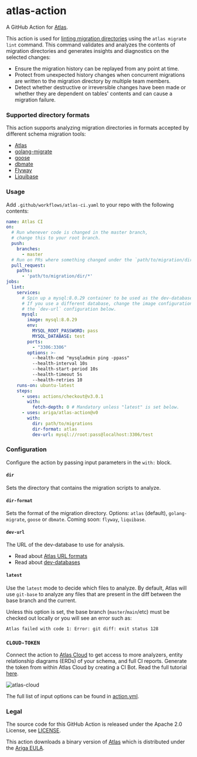# atlas-action

A GitHub Action for [Atlas](https://github.com/ariga/atlas).

This action is used for [linting migration directories](https://atlasgo.io/versioned/lint)
using the `atlas migrate lint` command. This command  validates and analyzes the contents
of migration directories and generates insights and diagnostics on the selected changes:

* Ensure the migration history can be replayed from any point at time.
* Protect from unexpected history changes when concurrent migrations are written to the migration directory by
  multiple team members.
* Detect whether destructive or irreversible changes have been made or whether they are dependent on tables'
  contents and can cause a migration failure.

### Supported directory formats

This action supports analyzing migration directories in formats
accepted by different schema migration tools:
* [Atlas](https://atlasgo.io)
* [golang-migrate](https://github.com/golang-migrate/migrate)
* [goose](https://github.com/pressly/goose)
* [dbmate](https://github.com/amacneil/dbmate)
* [Flyway](https://flywaydb.org/)
* [Liquibase](https://www.liquibase.org/)

### Usage

Add `.github/workflows/atlas-ci.yaml` to your repo with the following contents:

```yaml
name: Atlas CI
on:
  # Run whenever code is changed in the master branch,
  # change this to your root branch.
  push:
    branches:
      - master
  # Run on PRs where something changed under the `path/to/migration/dir/` directory.
  pull_request:
    paths:
      - 'path/to/migration/dir/*'
jobs:
  lint:
    services:
      # Spin up a mysql:8.0.29 container to be used as the dev-database for analysis.
      # If you use a different database, change the image configuration and update
      # the `dev-url` configuration below.
      mysql:
        image: mysql:8.0.29
        env:
          MYSQL_ROOT_PASSWORD: pass
          MYSQL_DATABASE: test
        ports:
          - "3306:3306"
        options: >-
          --health-cmd "mysqladmin ping -ppass"
          --health-interval 10s
          --health-start-period 10s
          --health-timeout 5s
          --health-retries 10
    runs-on: ubuntu-latest
    steps:
      - uses: actions/checkout@v3.0.1
        with:
          fetch-depth: 0 # Mandatory unless "latest" is set below.
      - uses: ariga/atlas-action@v0
        with:
          dir: path/to/migrations
          dir-format: atlas
          dev-url: mysql://root:pass@localhost:3306/test
```

### Configuration

Configure the action by passing input parameters in the `with:` block.

#### `dir`

Sets the directory that contains the migration scripts to analyze.

#### `dir-format`

Sets the format of the migration directory. Options: `atlas` (default),
`golang-migrate`, `goose` or `dbmate`. Coming soon: `flyway`, `liquibase`.

#### `dev-url`

The URL of the dev-database to use for analysis.

* Read about [Atlas URL formats](https://atlasgo.io/concepts/url)
* Read about [dev-databases](https://atlasgo.io/concepts/dev-database)

#### `latest`

Use the `latest` mode to decide which files to analyze. By default,
Atlas will use `git-base` to analyze any files that are present in the
diff between the base branch and the current.

Unless this option is set, the base branch (`master`/`main`/etc) must
be checked out locally or you will see an error such as:
```
Atlas failed with code 1: Error: git diff: exit status 128
```

### `CLOUD-TOKEN`

Connect the action to [Atlas Cloud](https://atlasgo.cloud/) to get access to more analyzers,
entity relationship diagrams (ERDs) of your schema, and full CI reports.
Generate the token from within Atlas Cloud by creating a CI Bot. Read the full tutorial
[here](https://atlasgo.io/cloud/getting-started#connecting-to-the-atlas-github-action).

![atlas-cloud](https://atlasgo.io/uploads/images/issues-found-ci.png)

The full list of input options can be found in [action.yml](action.yml).

### Legal

The source code for this GitHub Action is released under the Apache 2.0
License, see [LICENSE](LICENSE).

This action downloads a binary version of [Atlas](https://atlasgo.io) which
is distributed under the [Ariga EULA](https://ariga.io/legal/atlas/eula).
